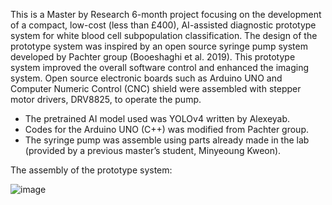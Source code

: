 This is a Master by Research 6-month project focusing on the development of a compact, low-cost (less than £400), AI-assisted diagnostic prototype system for white blood cell subpopulation classification. The design of the prototype system was inspired by an open source syringe pump system developed by Pachter group (Booeshaghi et al. 2019). This prototype system improved the overall software control and enhanced the imaging system. Open source electronic boards such as Arduino UNO and Computer Numeric Control (CNC) shield were assembled with stepper motor drivers, DRV8825, to operate the pump.
- The pretrained AI model used was YOLOv4 written by Alexeyab.
- Codes for the Arduino UNO (C++) was modified from Pachter group.
- The syringe pump was assemble using parts already made in the lab (provided by a previous master’s student, Minyeoung Kweon).

The assembly of the prototype system:

![image](https://github.com/ytess-lee/MScR-project---prototype-device/assets/148589442/f0481f97-d3aa-4b3d-aed7-e7822089d88e)
